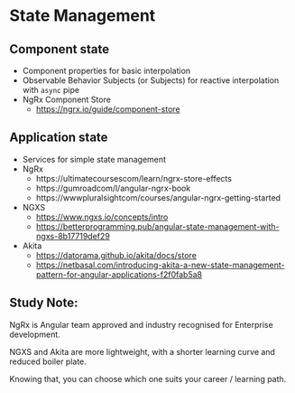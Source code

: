 # State Management

## Component state

- Component properties for basic interpolation
- Observable Behavior Subjects (or Subjects) for reactive interpolation with `async` pipe
- NgRx Component Store
  - https://ngrx.io/guide/component-store

## Application state

- Services for simple state management
- NgRx
  - https://ultimatecoursescom/learn/ngrx-store-effects
  - https://gumroadcom/l/angular-ngrx-book
  - https://wwwpluralsightcom/courses/angular-ngrx-getting-started
- NGXS
  - https://www.ngxs.io/concepts/intro
  - https://betterprogramming.pub/angular-state-management-with-ngxs-8b17719def29
- Akita
  - https://datorama.github.io/akita/docs/store
  - https://netbasal.com/introducing-akita-a-new-state-management-pattern-for-angular-applications-f2f0fab5a8

## Study Note:

NgRx is Angular team approved and industry recognised for Enterprise development.

NGXS and Akita are more lightweight, with a shorter learning curve and reduced boiler plate.

Knowing that, you can choose which one suits your career / learning path.
